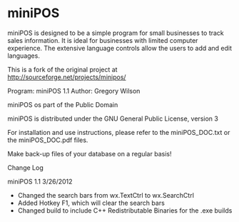miniPOS
=======

miniPOS is designed to be a simple program for small businesses to track sales information.
It is ideal for businesses with limited computer experience. The extensive language controls 
allow the users to add and edit languages.

This is a fork of the original project at http://sourceforge.net/projects/minipos/

Program: miniPOS 1.1
Author: Gregory Wilson

miniPOS os part of the Public Domain

miniPOS is distributed under the GNU General Public License, version 3

For installation and use instructions, please refer to the miniPOS_DOC.txt 
or the miniPOS_DOC.pdf files.

Make back-up files of your database on a regular basis!

Change Log

miniPOS 1.1
3/26/2012

* Changed the search bars from wx.TextCtrl to wx.SearchCtrl
* Added Hotkey F1, which will clear the search bars
* Changed build to include C++ Redistributable Binaries for 
the .exe builds


